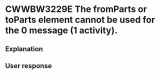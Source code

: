 # CWWBW3229E The fromParts or toParts element cannot be used for the 0 message (1 activity).

## Explanation

## User response
